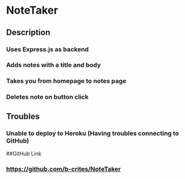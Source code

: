 # NoteTaker

## Description
### Uses Express.js as backend
### Adds notes with a title and body
### Takes you from homepage to notes page
### Deletes note on button click

## Troubles
### Unable to deploy to Heroku (Having troubles connecting to GitHub)

##GitHub Link
### https://github.com/b-crites/NoteTaker
